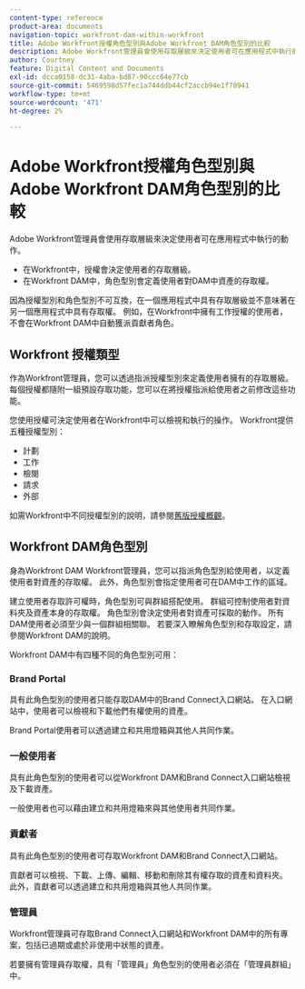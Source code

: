```yaml
---
content-type: reference
product-area: documents
navigation-topic: workfront-dam-within-workfront
title: Adobe Workfront授權角色型別與Adobe Workfront DAM角色型別的比較
description: Adobe Workfront管理員會使用存取層級來決定使用者可在應用程式中執行的動作。
author: Courtney
feature: Digital Content and Documents
exl-id: dcca0158-dc31-4aba-bd87-90ccc64e77cb
source-git-commit: 5469598d57fec1a744ddb44cf2accb94e1f70941
workflow-type: tm+mt
source-wordcount: '471'
ht-degree: 2%

---
```


# Adobe Workfront授權角色型別與Adobe Workfront DAM角色型別的比較

Adobe Workfront管理員會使用存取層級來決定使用者可在應用程式中執行的動作。

* 在Workfront中，授權會決定使用者的存取層級。
* 在Workfront DAM中，角色型別會定義使用者對DAM中資產的存取權。

因為授權型別和角色型別不可互換，在一個應用程式中具有存取層級並不意味著在另一個應用程式中具有存取權。 例如，在Workfront中擁有工作授權的使用者，不會在Workfront DAM中自動獲派貢獻者角色。

## Workfront 授權類型

作為Workfront管理員，您可以透過指派授權型別來定義使用者擁有的存取層級。 每個授權都隨附一組預設存取功能，您可以在將授權指派給使用者之前修改這些功能。 

您使用授權可決定使用者在Workfront中可以檢視和執行的操作。 Workfront提供五種授權型別：

* 計劃
* 工作
* 檢閱
* 請求
* 外部

如需Workfront中不同授權型別的說明，請參閱[舊版授權概觀](../../administration-and-setup/add-users/access-levels-and-object-permissions/wf-licenses.md)。

## Workfront DAM角色型別

身為Workfront DAM Workfront管理員，您可以指派角色型別給使用者，以定義使用者對資產的存取權。 此外，角色型別會指定使用者可在DAM中工作的區域。

建立使用者存取許可權時，角色型別可與群組搭配使用。 群組可控制使用者對資料夾及資產本身的存取權。 角色型別會決定使用者對資產可採取的動作。 所有DAM使用者必須至少與一個群組相關聯。 若要深入瞭解角色型別和存取設定，請參閱Workfront DAM的說明。

Workfront DAM中有四種不同的角色型別可用：

### Brand Portal

具有此角色型別的使用者只能存取DAM中的Brand Connect入口網站。 在入口網站中，使用者可以檢視和下載他們有權使用的資產。

Brand Portal使用者可以透過建立和共用燈箱與其他人共同作業。

### 一般使用者

具有此角色型別的使用者可以從Workfront DAM和Brand Connect入口網站檢視及下載資產。

一般使用者也可以藉由建立和共用燈箱來與其他使用者共同作業。

### 貢獻者

具有此角色型別的使用者可存取Workfront DAM和Brand Connect入口網站。

貢獻者可以檢視、下載、上傳、編輯、移動和刪除其有權存取的資產和資料夾。 此外，貢獻者可以透過建立和共用燈箱與其他人共同作業。 

### 管理員

Workfront管理員可存取Brand Connect入口網站和Workfront DAM中的所有專案，包括已過期或處於非使用中狀態的資產。

若要擁有管理員存取權，具有「管理員」角色型別的使用者必須在「管理員群組」中。

